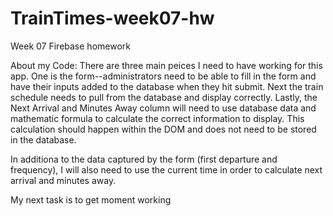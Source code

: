 # TrainTimes-week07-hw
Week 07 Firebase homework


About my Code: There are three main peices I need to have working for this app. One is the form--administrators need to be able to fill in the form and have their inputs added to the database when they hit submit. Next the train schedule needs to pull from the database and display correctly. Lastly, the Next Arrival and Minutes Away column will need to use database data and mathematic formula to calculate the correct information to display. This calculation should happen within the DOM and does not need to be stored in the database.

In additiona to the data captured by the form (first departure and frequency), I will also need to use the current time in order to calculate next arrival and minutes away. 

My next task is to get moment working